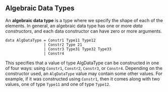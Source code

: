 ## Algebraic Data Types

An **algebraic data type** is a type where we specify the shape of each of the elements. In general, an algebraic data type has one or more *data constructors*, and each data constructor can have zero or more arguments.

```
data AlgDataType = Constr1 Type11 Type12
                 | Constr2 Type 21
                 | Constr3 Type31 Type32 Type33
                 | Constr4
```

This specifies that a value of type AlgDataType can be constructed in one of four ways: using ```Constr1```, ```Constr2```, ```Constr3```, or ```Constr4```. Depending on the constructor used, an ```AlgDataType``` value may contain some other values. For example, if it was constructed using ```Constr1```, then it comes along with two values, one of type ```Type11``` and one of type ```Type12```.


